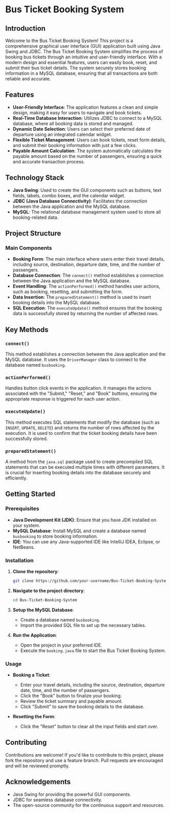 # Bus Ticket Booking System

## Introduction

Welcome to the Bus Ticket Booking System! This project is a comprehensive graphical user interface (GUI) application built using Java Swing and JDBC. The Bus Ticket Booking System simplifies the process of booking bus tickets through an intuitive and user-friendly interface. With a modern design and essential features, users can easily book, reset, and submit their bus ticket details. The system securely stores booking information in a MySQL database, ensuring that all transactions are both reliable and accurate.

## Features

- **User-Friendly Interface**: The application features a clean and simple design, making it easy for users to navigate and book tickets.
- **Real-Time Database Interaction**: Utilizes JDBC to connect to a MySQL database, where all booking data is stored and managed.
- **Dynamic Date Selection**: Users can select their preferred date of departure using an integrated calendar widget.
- **Flexible Ticket Management**: Users can book tickets, reset form details, and submit their booking information with just a few clicks.
- **Payable Amount Calculation**: The system automatically calculates the payable amount based on the number of passengers, ensuring a quick and accurate transaction process.

## Technology Stack

- **Java Swing**: Used to create the GUI components such as buttons, text fields, labels, combo boxes, and the calendar widget.
- **JDBC (Java Database Connectivity)**: Facilitates the connection between the Java application and the MySQL database.
- **MySQL**: The relational database management system used to store all booking-related data.

## Project Structure

### Main Components

- **Booking Form**: The main interface where users enter their travel details, including source, destination, departure date, time, and the number of passengers.
- **Database Connection**: The `connect()` method establishes a connection between the Java application and the MySQL database.
- **Event Handling**: The `actionPerformed()` method handles user actions, such as booking, resetting, and submitting the form.
- **Data Insertion**: The `preparedStatement()` method is used to insert booking details into the MySQL database.
- **SQL Execution**: The `executeUpdate()` method ensures that the booking data is successfully stored by returning the number of affected rows.

## Key Methods

### `connect()`
This method establishes a connection between the Java application and the MySQL database. It uses the `DriverManager` class to connect to the database named `busbooking`.

### `actionPerformed()`
Handles button click events in the application. It manages the actions associated with the "Submit," "Reset," and "Book" buttons, ensuring the appropriate response is triggered for each user action.

### `executeUpdate()`
This method executes SQL statements that modify the database (such as `INSERT`, `UPDATE`, `DELETE`) and returns the number of rows affected by the execution. It is used to confirm that the ticket booking details have been successfully stored.

### `preparedStatement()`
A method from the `java.sql` package used to create precompiled SQL statements that can be executed multiple times with different parameters. It is crucial for inserting booking details into the database securely and efficiently.

## Getting Started

### Prerequisites

- **Java Development Kit (JDK)**: Ensure that you have JDK installed on your system.
- **MySQL Database**: Install MySQL and create a database named `busbooking` to store booking information.
- **IDE**: You can use any Java-supported IDE like IntelliJ IDEA, Eclipse, or NetBeans.

### Installation

1. **Clone the repository**:
   ```bash
   git clone https://github.com/your-username/Bus-Ticket-Booking-System.git
   ```
2. **Navigate to the project directory**:
   ```bash
   cd Bus-Ticket-Booking-System
   ```
3. **Setup the MySQL Database**:
   - Create a database named `busbooking`.
   - Import the provided SQL file to set up the necessary tables.

4. **Run the Application**:
   - Open the project in your preferred IDE.
   - Execute the `booking.java` file to start the Bus Ticket Booking System.

### Usage

- **Booking a Ticket**:
  - Enter your travel details, including the source, destination, departure date, time, and the number of passengers.
  - Click the "Book" button to finalize your booking.
  - Review the ticket summary and payable amount.
  - Click "Submit" to save the booking details to the database.

- **Resetting the Form**:
  - Click the "Reset" button to clear all the input fields and start over.

## Contributing

Contributions are welcome! If you'd like to contribute to this project, please fork the repository and use a feature branch. Pull requests are encouraged and will be reviewed promptly.


## Acknowledgements

- Java Swing for providing the powerful GUI components.
- JDBC for seamless database connectivity.
- The open-source community for the continuous support and resources.


